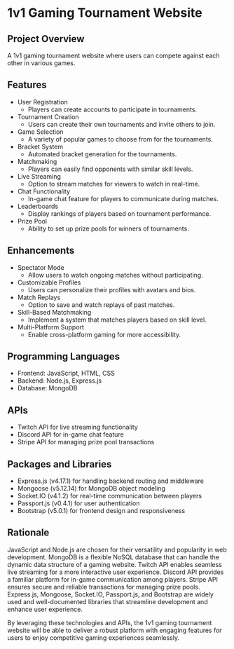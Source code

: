 # 1v1 Gaming Tournament Website

## Project Overview
A 1v1 gaming tournament website where users can compete against each other in various games.

## Features
- User Registration
  - Players can create accounts to participate in tournaments.
- Tournament Creation
  - Users can create their own tournaments and invite others to join.
- Game Selection
  - A variety of popular games to choose from for the tournaments.
- Bracket System
  - Automated bracket generation for the tournaments.
- Matchmaking
  - Players can easily find opponents with similar skill levels.
- Live Streaming
  - Option to stream matches for viewers to watch in real-time.
- Chat Functionality
  - In-game chat feature for players to communicate during matches.
- Leaderboards
  - Display rankings of players based on tournament performance.
- Prize Pool
  - Ability to set up prize pools for winners of tournaments.

## Enhancements
- Spectator Mode
  - Allow users to watch ongoing matches without participating.
- Customizable Profiles
  - Users can personalize their profiles with avatars and bios.
- Match Replays
  - Option to save and watch replays of past matches.
- Skill-Based Matchmaking
  - Implement a system that matches players based on skill level.
- Multi-Platform Support
  - Enable cross-platform gaming for more accessibility.

## Programming Languages
- Frontend: JavaScript, HTML, CSS
- Backend: Node.js, Express.js
- Database: MongoDB

## APIs
- Twitch API for live streaming functionality
- Discord API for in-game chat feature
- Stripe API for managing prize pool transactions

## Packages and Libraries
- Express.js (v4.17.1) for handling backend routing and middleware
- Mongoose (v5.12.14) for MongoDB object modeling
- Socket.IO (v4.1.2) for real-time communication between players
- Passport.js (v0.4.1) for user authentication
- Bootstrap (v5.0.1) for frontend design and responsiveness

## Rationale
JavaScript and Node.js are chosen for their versatility and popularity in web development.
MongoDB is a flexible NoSQL database that can handle the dynamic data structure of a gaming website.
Twitch API enables seamless live streaming for a more interactive user experience.
Discord API provides a familiar platform for in-game communication among players.
Stripe API ensures secure and reliable transactions for managing prize pools.
Express.js, Mongoose, Socket.IO, Passport.js, and Bootstrap are widely used and well-documented libraries that streamline development and enhance user experience.

By leveraging these technologies and APIs, the 1v1 gaming tournament website will be able to deliver a robust platform with engaging features for users to enjoy competitive gaming experiences seamlessly.